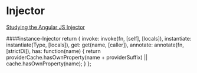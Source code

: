 # Injector

[Studying the Angular JS Injector](http://taoofcode.net/studying-the-angular-injector/)

####instance-Injector
    return {
      invoke: invoke(fn, [self], [locals]),
      instantiate: instantiate(Type, [locals]),
      get: get(name, [caller]),
      annotate: annotate(fn, [strictDi]),
      has: function(name) {
        return providerCache.hasOwnProperty(name + providerSuffix) || cache.hasOwnProperty(name);
      }
    };
    
 